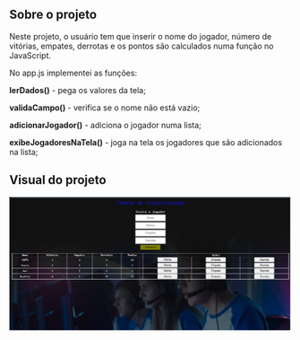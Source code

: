 
## Sobre o projeto

Neste projeto, o usuário tem que inserir o nome do jogador, número de vitórias, empates, derrotas e os pontos são calculados numa função no JavaScript. 

No app.js implementei as funções:

**lerDados()** - pega os valores da tela;

**validaCampo()** - verifica se o nome não está vazio;

**adicionarJogador()** - adiciona o jogador numa lista;

**exibeJogadoresNaTela()** - joga na tela os jogadores que são adicionados na lista;

## Visual do projeto
<p align="center">
  <img src=".github/tabelaClassificacao.png" width=700>
</p>

